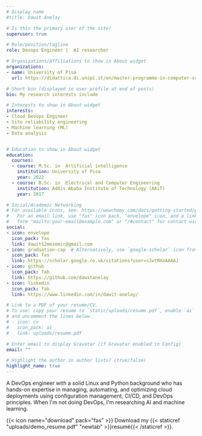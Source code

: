 ```yaml
---
# Display name
#title: Dawit Anelay

# Is this the primary user of the site?
superuser: true

# Role/position/tagline
role: Devops Engineer |  AI researcher  

# Organizations/Affiliations to show in About widget
organizations:
- name: University of Pisa
  url: https://didattica.di.unipi.it/en/master-programme-in-computer-science/

# Short bio (displayed in user profile at end of posts)
bio: My research interests include

# Interests to show in About widget
interests:
- Cloud Devops Engineer
- Site reliability engineering
- Machine learning (ML)
- Data analysis


# Education to show in About widget
education:
  courses:
  - course: M.Sc. in  Artificial intelligence
    institution: University of Pisa
    year: 2022
  - course: B.Sc. in  Electrical and Computer Engineering
    institution: Addis Ababa Institute of Technology (AAiT)
    year: 2017

# Social/Academic Networking
# For available icons, see: https://wowchemy.com/docs/getting-started/page-builder/#icons
#   For an email link, use "fas" icon pack, "envelope" icon, and a link in the
#   form "mailto:your-email@example.com" or "/#contact" for contact widget.
social:
- icon: envelope
  icon_pack: fas
  link: dawit12mezemir@gmail.com
- icon: graduation-cap  # Alternatively, use `google-scholar` icon from `ai` icon pack
  icon_pack: fas
  link: https://scholar.google.co.uk/citations?user=sIwtMXoAAAAJ
- icon: github
  icon_pack: fab
  link: https://github.com/dawitanelay
- icon: linkedin
  icon_pack: fab
  link: https://www.linkedin.com/in/dawit-anelay/

# Link to a PDF of your resume/CV.
# To use: copy your resume to `static/uploads/resume.pdf`, enable `ai` icons in `params.toml`,
# and uncomment the lines below.
# - icon: cv
#   icon_pack: ai
#   link: uploads/resume.pdf

# Enter email to display Gravatar (if Gravatar enabled in Config)
email: ""

# Highlight the author in author lists? (true/false)
highlight_name: true
---
```

A DevOps engineer with a solid Linux and Python background who has hands-on expertise in managing, automating, and optimizing cloud deployments using configuration management, CI/CD, and DevOps principles.  When I'm not doing DevOps, I'm researching AI and machine learning.

{{< icon name="download" pack="fas" >}} Download my {{< staticref "uploads/demo_resume.pdf" "newtab" >}}resumé{{< /staticref >}}.
